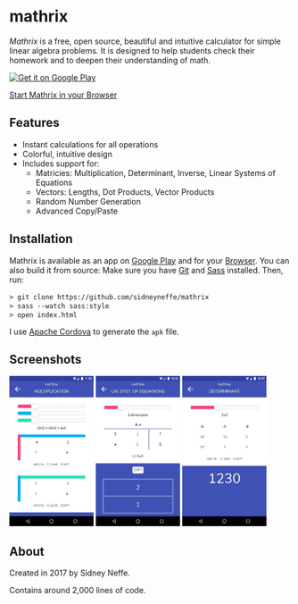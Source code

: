 # mathrix

_Mathrix_ is a free, open source, beautiful and intuitive calculator for simple linear algebra problems. It is designed to help students check their homework and to deepen their understanding of math.

<a href='https://play.google.com/store/apps/details?id=de.sjnsoft.mathrix&utm_source=github&pcampaignid=MKT-Other-global-all-co-prtnr-py-PartBadge-Mar2515-1'><img alt='Get it on Google Play' height="65px" src='https://play.google.com/intl/en_us/badges/images/generic/en_badge_web_generic.png'/></a>

[Start Mathrix in your Browser][browser]

## Features

- Instant calculations for all operations
- Colorful, intuitive design
- Includes support for:
	- Matricies: Multiplication, Determinant, Inverse, Linear Systems of Equations
	- Vectors: Lengths, Dot Products, Vector Products
	- Random Number Generation
	- Advanced Copy/Paste

## Installation

Mathrix is available as an app on [Google Play][playstore] and for your [Browser][browser]. You can also build it from source: Make sure you have [Git][git] and [Sass][sass] installed. Then, run:

	> git clone https://github.com/sidneyneffe/mathrix
	> sass --watch sass:style
	> open index.html

I use [Apache Cordova][cordova] to generate the `apk` file.


## Screenshots

<div>
	<img src="other/screenshots/phone-multiplication.jpg" width="30%"/>
	<img src="other/screenshots/phone-linear-system.jpg" width="30%"/>
	<img src="other/screenshots/phone-determinant.jpg" width="30%"/>
</div>

## About

Created in 2017 by Sidney Neffe.

Contains around 2,000 lines of code.

[browser]: http://sidneyneffe.com/projects/mathrix/app/
[playstore]: https://play.google.com/store/apps/details?id=de.sjnsoft.mathrix
[cordova]: https://cordova.apache.org/
[sass]: https://sass-lang.com/
[git]: https://git-scm.com/
